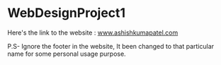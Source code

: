 # WebDesignProject1

Here's the link to the website : www.ashishkumapatel.com

P.S- Ignore the footer in the website, It been changed to that particular name for some personal usage purpose.
